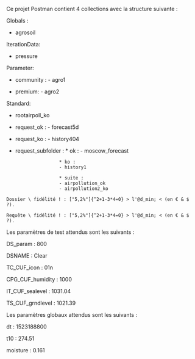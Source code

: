 Ce projet Postman contient 4 collections avec la structure suivante :

Globals : 

- agrosoil

IterationData: 

- pressure

Parameter:

* community : - agro1

* premium: - agro2

Standard:

- rootairpoll_ko

* request_ok : - forecast5d

* request_ko : - history404

* request_subfolder : * ok :
                      - moscow_forecast
 
                      * ko :
                      - history1

                      * suite :
                      - airpollution_ok
                      - airpollution2_ko

```
Dossier \ fidélité ! : ["5,2%"]{^2+1-3*4=0} > l'@d_min; < (en € & $ ?).
```

```
Requête \ fidélité ! : ["5,2%"]{^2+1-3*4=0} > l'@d_min; < (en € & $ ?).
```


Les paramètres de test attendus sont les suivants :

DS_param : 800

DSNAME : Clear

TC_CUF_icon : 01n

CPG_CUF_humidity : 1000

IT_CUF_sealevel : 1031.04

TS_CUF_grndlevel : 1021.39

Les paramètres globaux attendus sont les suivants : 

dt : 1523188800

t10 : 274.51

moisture : 0.161
